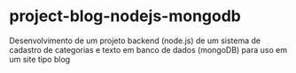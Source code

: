# project-blog-nodejs-mongodb
Desenvolvimento de um projeto backend (node.js) de um sistema de cadastro de categorias e texto em banco de dados (mongoDB) para uso em um site tipo blog
